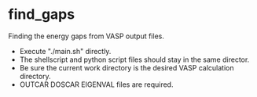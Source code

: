 # find_gaps
Finding the energy gaps from VASP output files.

* Execute "./main.sh" directly.
* The shellscript and python script files should stay in the same director.
* Be sure the current work directory is the desired VASP calculation directory.
* OUTCAR DOSCAR EIGENVAL files are required.
